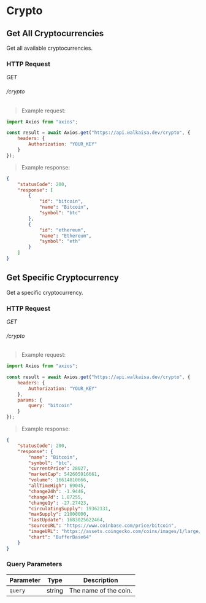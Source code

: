 # Crypto

## Get All Cryptocurrencies

Get all available cryptocurrencies.

### HTTP Request

<div class="api-endpoint">
	<div class="endpoint-data">
		<i class="label label-get">GET</i>
		<h6>/crypto</h6>
	</div>
</div>

> Example request:

```javascript
import Axios from "axios";

const result = await Axios.get("https://api.walkaisa.dev/crypto", {
    headers: {
        Authorization: "YOUR_KEY"
    }
});
```

> Example response:

```json
{
    "statusCode": 200,
    "response": [
        {
            "id": "bitcoin",
            "name": "Bitcoin",
            "symbol": "btc"
        },
        {
            "id": "ethereum",
            "name": "Ethereum",
            "symbol": "eth"
        }
    ]
}
```

## Get Specific Cryptocurrency

Get a specific cryptocurrency.

### HTTP Request

<div class="api-endpoint">
	<div class="endpoint-data">
		<i class="label label-get">GET</i>
		<h6>/crypto</h6>
	</div>
</div>

> Example request:

```javascript
import Axios from "axios";

const result = await Axios.get("https://api.walkaisa.dev/crypto", {
    headers: {
        Authorization: "YOUR_KEY"
    },
    params: {
        query: "bitcoin"
    }
});
```

> Example response:

```json
{
    "statusCode": 200,
    "response": {
        "name": "Bitcoin",
        "symbol": "btc",
        "currentPrice": 28027,
        "marketCap": 542605916661,
        "volume": 16614810666,
        "allTimeHigh": 69045,
        "change24h": -1.9446,
        "change7d": 1.87255,
        "change1y": -27.27423,
        "circulatingSupply": 19362131,
        "maxSupply": 21000000,
        "lastUpdate": 1683025622464,
        "sourceURL": "https://www.coinbase.com/price/bitcoin",
        "imageURL": "https://assets.coingecko.com/coins/images/1/large/bitcoin.png?1547033579",
        "chart": "BufferBase64"
    }
}
```

### Query Parameters

| Parameter | Type   | Description           |
| --------- | ------ | --------------------- |
| `query`   | string | The name of the coin. |
